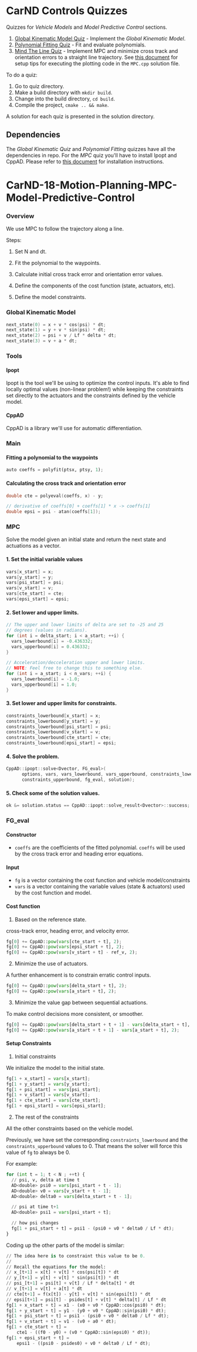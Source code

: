 # CarND Controls Quizzes

Quizzes for *Vehicle Models* and *Model Predictive Control* sections.

1. [Global Kinematic Model Quiz](./global_kinematic_model) - Implement the *Global Kinematic Model*.
2. [Polynomial Fitting Quiz](./polyfit) - Fit and evaluate polynomials.
3. [Mind The Line Quiz](./mpc_to_line) - Implement MPC and minimize cross track and orientation errors to a straight line trajectory.  See [this document](https://github.com/udacity/CarND-MPC-Quizzes/blob/master/install_Ipopt_CppAD.md) for setup tips for executing the plotting code in the ```MPC.cpp``` solution file.

To do a quiz:

1. Go to quiz directory.
2. Make a build directory with `mkdir build`.
3. Change into the build directory, `cd build`.
4. Compile the project, `cmake .. && make`.

A solution for each quiz is presented in the solution directory.

## Dependencies

The *Global Kinematic Quiz* and *Polynomial Fitting* quizzes have all the dependencies in repo. For the *MPC* quiz
you'll have to install Ipopt and CppAD.  Please refer to [this document](https://github.com/udacity/CarND-MPC-Quizzes/blob/master/install_Ipopt_CppAD.md) for installation instructions.


# CarND-18-Motion-Planning-MPC-Model-Predictive-Control

### Overview

We use MPC to follow the trajectory along a line.

Steps:

1. Set N and dt.

2. Fit the polynomial to the waypoints.

3. Calculate initial cross track error and orientation error values.

4. Define the components of the cost function (state, actuators, etc).

5. Define the model constraints. 

### Global Kinematic Model

```cpp
next_state(0) = x + v * cos(psi) * dt;
next_state(1) = y + v * sin(psi) * dt;
next_state(2) = psi + v / Lf * delta * dt;
next_state(3) = v + a * dt;
```

### Tools

#### Ipopt

Ipopt is the tool we'll be using to optimize the control inputs. It's able to find locally optimal values (non-linear problem!) while keeping the constraints set directly to the actuators and the constraints defined by the vehicle model.

#### CppAD

CppAD is a library we'll use for automatic differentiation.

### Main

#### Fitting a polynomial to the waypoints

```python
auto coeffs = polyfit(ptsx, ptsy, 1);
```

#### Calculating the cross track and orientation error

```cpp
double cte = polyeval(coeffs, x) - y;
```

```cpp
// derivative of coeffs[0] + coeffs[1] * x -> coeffs[1]
double epsi = psi - atan(coeffs[1]);
```

### MPC

Solve the model given an initial state and return the next state and actuations as a vector.

#### 1. Set the initial variable values
```cpp
vars[x_start] = x;
vars[y_start] = y;
vars[psi_start] = psi;
vars[v_start] = v;
vars[cte_start] = cte;
vars[epsi_start] = epsi;
```

#### 2. Set lower and upper limits.
```cpp
// The upper and lower limits of delta are set to -25 and 25
// degrees (values in radians).
for (int i = delta_start; i < a_start; ++i) {
  vars_lowerbound[i] = -0.436332;
  vars_upperbound[i] = 0.436332;
}

// Acceleration/decceleration upper and lower limits.
// NOTE: Feel free to change this to something else.
for (int i = a_start; i < n_vars; ++i) {
  vars_lowerbound[i] = -1.0;
  vars_upperbound[i] = 1.0;
}
```

#### 3. Set lower and upper limits for constraints.
```cpp
constraints_lowerbound[x_start] = x;
constraints_lowerbound[y_start] = y;
constraints_lowerbound[psi_start] = psi;
constraints_lowerbound[v_start] = v;
constraints_lowerbound[cte_start] = cte;
constraints_lowerbound[epsi_start] = epsi;
```

#### 4. Solve the problem.
```cpp
CppAD::ipopt::solve<Dvector, FG_eval>(
      options, vars, vars_lowerbound, vars_upperbound, constraints_lowerbound,
      constraints_upperbound, fg_eval, solution);
```
      
#### 5. Check some of the solution values.
```cpp
ok &= solution.status == CppAD::ipopt::solve_result<Dvector>::success;
```

### FG_eval

#### Constructor

- `coeffs` are the coefficients of the fitted polynomial. `coeffs` will be used by the cross track error and heading error equations.

#### Input

- `fg` is a vector containing the cost function and vehicle model/constraints
- `vars` is a vector containing the variable values (state & actuators) used by the cost function and model.

#### Cost function

1. Based on the reference state.

cross-track error, heading error, and velocity error.

```python
fg[0] += CppAD::pow(vars[cte_start + t], 2);
fg[0] += CppAD::pow(vars[epsi_start + t], 2);
fg[0] += CppAD::pow(vars[v_start + t] - ref_v, 2);
```

2. Minimize the use of actuators.

A further enhancement is to constrain erratic control inputs.

```python
fg[0] += CppAD::pow(vars[delta_start + t], 2);
fg[0] += CppAD::pow(vars[a_start + t], 2);
```

3. Minimize the value gap between sequential actuations.

To make control decisions more consistent, or smoother.

```python
fg[0] += CppAD::pow(vars[delta_start + t + 1] - vars[delta_start + t], 2);
fg[0] += CppAD::pow(vars[a_start + t + 1] - vars[a_start + t], 2);
```

#### Setup Constraints

1. Initial constraints

We initialize the model to the initial state.

```python
fg[1 + x_start] = vars[x_start];
fg[1 + y_start] = vars[y_start];
fg[1 + psi_start] = vars[psi_start];
fg[1 + v_start] = vars[v_start];
fg[1 + cte_start] = vars[cte_start];
fg[1 + epsi_start] = vars[epsi_start];
```

2. The rest of the constraints

All the other constraints based on the vehicle model.

Previously, we have set the corresponding `constraints_lowerbound` and the `constraints_upperbound` values to 0. That means the solver will force this value of `fg` to always be 0.

For example:

```python
for (int t = 1; t < N ; ++t) {
  // psi, v, delta at time t
  AD<double> psi0 = vars[psi_start + t - 1];
  AD<double> v0 = vars[v_start + t - 1];
  AD<double> delta0 = vars[delta_start + t - 1];

  // psi at time t+1
  AD<double> psi1 = vars[psi_start + t];

  // how psi changes
  fg[1 + psi_start + t] = psi1 - (psi0 + v0 * delta0 / Lf * dt);
}
```

Coding up the other parts of the model is similar:

```python
// The idea here is to constraint this value to be 0.
//
// Recall the equations for the model:
// x_[t+1] = x[t] + v[t] * cos(psi[t]) * dt
// y_[t+1] = y[t] + v[t] * sin(psi[t]) * dt
// psi_[t+1] = psi[t] + v[t] / Lf * delta[t] * dt
// v_[t+1] = v[t] + a[t] * dt
// cte[t+1] = f(x[t]) - y[t] + v[t] * sin(epsi[t]) * dt
// epsi[t+1] = psi[t] - psides[t] + v[t] * delta[t] / Lf * dt
fg[1 + x_start + t] = x1 - (x0 + v0 * CppAD::cos(psi0) * dt);
fg[1 + y_start + t] = y1 - (y0 + v0 * CppAD::sin(psi0) * dt);
fg[1 + psi_start + t] = psi1 - (psi0 + v0 * delta0 / Lf * dt);
fg[1 + v_start + t] = v1 - (v0 + a0 * dt);
fg[1 + cte_start + t] =
    cte1 - ((f0 - y0) + (v0 * CppAD::sin(epsi0) * dt));
fg[1 + epsi_start + t] =
    epsi1 - ((psi0 - psides0) + v0 * delta0 / Lf * dt);
```
